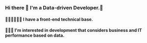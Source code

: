### Hi there 👋 I'm a Data-driven Developer.🤖
#### 👨‍💻👨‍💻👨‍💻 I have a front-end technical base.
#### 🤔🤔🤔 I'm interested in development that considers business and IT performance based on data.


<!--
**bgradecoding/bgradecoding** is a ✨ _special_ ✨ repository because its `README.md` (this file) appears on your GitHub profile.

Here are some ideas to get you started:

- 🔭 I’m currently working on ...
- 🌱 I’m currently learning ...
- 👯 I’m looking to collaborate on ...
- 🤔 I’m looking for help with ...
- 💬 Ask me about ...
- 📫 How to reach me: ...
- 😄 Pronouns: ...
- ⚡ Fun fact: ...
-->
